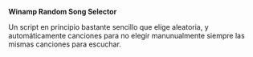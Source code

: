 **Winamp Random Song Selector**

Un script en principio bastante sencillo que elige aleatoria, y automáticamente canciones para no elegir manunualmente siempre las mismas canciones para escuchar.